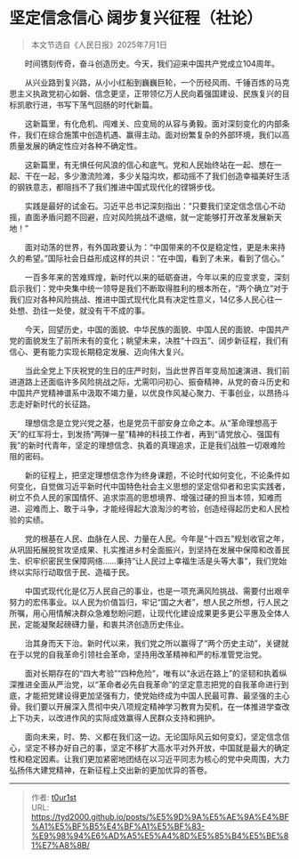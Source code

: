 # 坚定信念信心 阔步复兴征程（社论）


> 本文节选自《人民日报》2025年7月1日

　　时间镌刻传奇，奋斗创造历史。今天，我们迎来中国共产党成立104周年。

　　从兴业路到复兴路，从小小红船到巍巍巨轮，一个历经风雨、千锤百炼的马克思主义执政党初心如磐、信念更坚，正带领亿万人民向着强国建设、民族复兴的目标凯歌行进，书写下荡气回肠的时代新篇。

　　这新篇里，有化危机、闯难关、应变局的从容与勇毅。面对深刻变化的内部条件，我们在综合施策中创造机遇、赢得主动。面对纷繁复杂的外部环境，我们以高质量发展的确定性应对各种不确定性。

　　这新篇里，有无惧任何风浪的信心和底气。党和人民始终站在一起、想在一起、干在一起，多少激流险滩，多少关隘沟坎，都动摇不了我们创造幸福美好生活的钢铁意志，都阻挡不了我们推进中国式现代化的铿锵步伐。

　　实践是最好的试金石。习近平总书记深刻指出：“只要我们坚定信念信心不动摇，直面矛盾问题不回避，应对风险挑战不退缩，就一定能够打开改革发展新天地！”

　　面对动荡的世界，有外国政要认为：“中国带来的不仅是稳定性，更是未来持久的希望。”国际社会日益形成这样的共识：“在中国，看到了未来，看到了信心。”

　　一百多年来的苦难辉煌，新时代以来的砥砺奋进，今年以来的应变求变，深刻启示我们：党中央集中统一领导是我们不断取得胜利的根本所在，“两个确立”对于我们应对各种风险挑战、推进中国式现代化具有决定性意义，14亿多人民心往一处想、劲往一处使，就没有干不成的事。

　　今天，回望历史，中国的面貌、中华民族的面貌、中国人民的面貌、中国共产党的面貌发生了前所未有的变化；眺望未来，决胜“十四五”、阔步新征程，我们有信心、更有能力实现长期稳定发展、迈向伟大复兴。

　　当此全党上下庆祝党的生日的庄严时刻，当此世界百年变局加速演进、我们前进道路上还面临许多风险挑战之际，尤需叩问初心、振奋精神，从党的奋斗历史和中国共产党精神谱系中汲取不竭力量，以优良作风凝心聚力、干事创业，以昂扬斗志走好新时代的长征路。

　　理想信念是立党兴党之基，也是党员干部安身立命之本。从“革命理想高于天”的红军将士，到发扬“两弹一星”精神的科技工作者，再到“请党放心、强国有我”的新时代青年，坚定的理想信念、执着的真理追求，正是我们战胜一切艰难险阻的密码。

　　新的征程上，把坚定理想信念作为终身课题，不论时代如何变化，不论条件如何变化，自觉做习近平新时代中国特色社会主义思想的坚定信仰者和忠实实践者，树立不负人民的家国情怀、追求崇高的思想境界、增强过硬的担当本领，知难而进、迎难而上、敢于斗争，才能经得起大浪淘沙的考验，创造经得起历史和人民检验的实绩。

　　党的根基在人民、血脉在人民、力量在人民。今年是“十四五”规划收官之年，从巩固拓展脱贫攻坚成果、扎实推进乡村全面振兴，到坚持在发展中保障和改善民生、织牢织密民生保障网络……秉持“让人民过上幸福生活是头等大事”，我们党始终以实际行动取信于民、造福于民。

　　中国式现代化是亿万人民自己的事业，也是一项充满风险挑战、需要付出艰辛努力的宏伟事业。以人民为价值旨归，牢记“国之大者”，想人民之所想，行人民之所嘱，用心用情解决群众急难愁盼问题，让现代化建设成果更多更公平惠及全体人民，定能凝聚起磅礴力量，和衷共济创造历史伟业。

　　治其身而天下治。新时代以来，我们党之所以赢得了“两个历史主动”，关键就在于以党的自我革命引领社会革命，坚持用改革精神和严的标准管党治党。

　　面对长期存在的“四大考验”“四种危险”，唯有以“永远在路上”的坚韧和执着纵深推进全面从严治党，以“革命者必先自我革命”的坚定意志把党的自我革命进行到底，才能把党建设得更加坚强有力，使党始终成为中国人民最可靠、最坚强的主心骨。我们要以开展深入贯彻中央八项规定精神学习教育为契机，在一体推进学查改上下功夫，以改进作风的实际成效赢得人民群众支持和拥护。

　　面向未来，时、势、义都在我们这一边。无论国际风云如何变幻，坚定信念信心，坚定不移办好自己的事，坚定不移扩大高水平对外开放，中国就是最大的确定性和稳定因素。让我们更加紧密地团结在以习近平同志为核心的党中央周围，大力弘扬伟大建党精神，在新征程上交出新的更加优异的答卷。

---

> 作者: [t0ur1st](https://github.com/tyd2000)  
> URL: https://tyd2000.github.io/posts/%E5%9D%9A%E5%AE%9A%E4%BF%A1%E5%BF%B5%E4%BF%A1%E5%BF%83-%E9%98%94%E6%AD%A5%E5%A4%8D%E5%85%B4%E5%BE%81%E7%A8%8B/  

